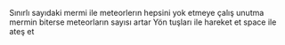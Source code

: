 Sınırlı sayıdaki mermi ile meteorlerın hepsini yok etmeye çalış unutma mermin biterse meteorların sayısı artar Yön tuşları ile hareket et space ile ateş et
